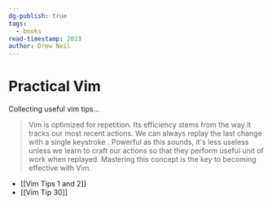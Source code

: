 ```yaml
---
dg-publish: true
tags:
  - books
read-timestamp: 2023
author: Drew Neil
---
```


# Practical Vim

Collecting useful vim tips...

> Vim is optimized for repetition. Its efficiency stems from the way it tracks our most recent actions. We can always replay the last change with a single keystroke . Powerful as this sounds, it's less useless unless we learn to craft our actions so that they perform useful unit of work when replayed. Mastering this concept is the key to becoming effective with Vim.

- [[Vim Tips 1 and 2]]
- [[Vim Tip 30]]